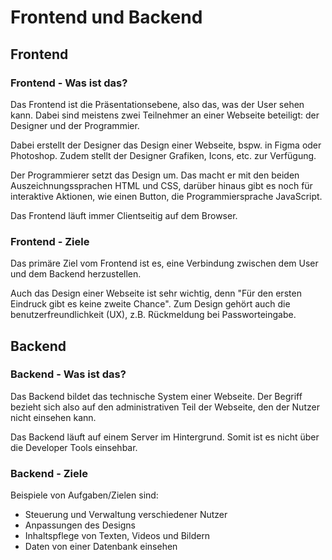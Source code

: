# Frontend und Backend

## Frontend

### Frontend - Was ist das?

Das Frontend ist die Präsentationsebene, also das, was der User sehen kann. Dabei sind meistens zwei Teilnehmer an einer Webseite beteiligt: der
Designer und der Programmier.

Dabei erstellt der Designer das Design einer Webseite, bspw. in Figma oder Photoshop. Zudem stellt der Designer Grafiken, Icons, etc. zur Verfügung.

Der Programmierer setzt das Design um. Das macht er mit den beiden Auszeichnungssprachen HTML und CSS, darüber hinaus gibt es noch für interaktive
Aktionen, wie einen Button, die Programmiersprache JavaScript.

Das Frontend läuft immer Clientseitig auf dem Browser.

### Frontend - Ziele

Das primäre Ziel vom Frontend ist es, eine Verbindung zwischen dem User und dem Backend herzustellen.

Auch das Design einer Webseite ist sehr wichtig, denn "Für den ersten Eindruck gibt es keine zweite Chance". Zum Design gehört auch die
benutzerfreundlichkeit (UX), z.B. Rückmeldung bei Passworteingabe.

## Backend

### Backend - Was ist das?

Das Backend bildet das technische System einer Webseite. Der Begriff bezieht sich also auf den administrativen Teil der Webseite, den der Nutzer
nicht einsehen kann.

Das Backend läuft auf einem Server im Hintergrund. Somit ist es nicht über die Developer Tools einsehbar.

### Backend - Ziele

Beispiele von Aufgaben/Zielen sind:

- Steuerung und Verwaltung verschiedener Nutzer
- Anpassungen des Designs
- Inhaltspflege von Texten, Videos und Bildern
- Daten von einer Datenbank einsehen
